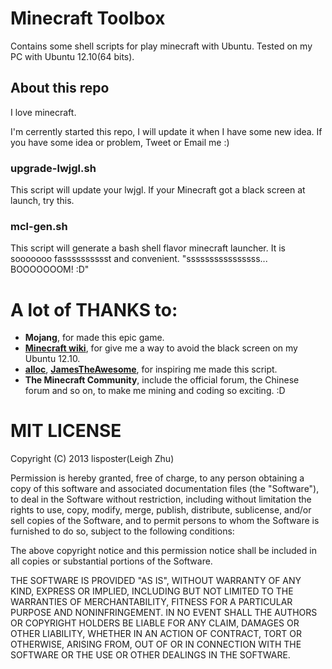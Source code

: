 # Minecraft Toolbox
Contains some shell scripts for play minecraft with Ubuntu.
Tested on my PC with Ubuntu 12.10(64 bits).

## About this repo
I love minecraft.

I'm cerrently started this repo, I will update it when I have some new idea.
If you have some idea or problem, Tweet or Email me :)

### upgrade-lwjgl.sh
This script will update your lwjgl. If your Minecraft got a black screen at launch, try this.

### mcl-gen.sh
This script will generate a bash shell flavor minecraft launcher. It is sooooooo fasssssssssst and convenient. "ssssssssssssssss...  BOOOOOOOM!   :D"

# A lot of THANKS to:
 - **Mojang**, for made this epic game.
 - [**Minecraft wiki**](http://www.minecraftwiki.net/wiki/Tutorials/Update_LWJGL), for give me a way to avoid the black screen on my Ubuntu 12.10.
 - [**alloc**](http://www.minecraftforum.net/topic/250945-install-ubuntu-minecraft-installer-update-20/), [**JamesTheAwesome**](http://www.minecraftforum.net/topic/1520183-how-to-install-minecraft-on-ubuntu-1204-precise/), for inspiring me made this script.
 - **The Minecraft Community**, include the official forum, the Chinese forum and so on, to make me mining and coding so exciting. :D

# MIT LICENSE
Copyright (C) 2013 lisposter(Leigh Zhu)

Permission is hereby granted, free of charge, to any person obtaining a copy of this software and associated documentation files (the "Software"), to deal in the Software without restriction, including without limitation the rights to use, copy, modify, merge, publish, distribute, sublicense, and/or sell copies of the Software, and to permit persons to whom the Software is furnished to do so, subject to the following conditions:

The above copyright notice and this permission notice shall be included in all copies or substantial portions of the Software.

THE SOFTWARE IS PROVIDED "AS IS", WITHOUT WARRANTY OF ANY KIND, EXPRESS OR IMPLIED, INCLUDING BUT NOT LIMITED TO THE WARRANTIES OF MERCHANTABILITY, FITNESS FOR A PARTICULAR PURPOSE AND NONINFRINGEMENT. IN NO EVENT SHALL THE AUTHORS OR COPYRIGHT HOLDERS BE LIABLE FOR ANY CLAIM, DAMAGES OR OTHER LIABILITY, WHETHER IN AN ACTION OF CONTRACT, TORT OR OTHERWISE, ARISING FROM, OUT OF OR IN CONNECTION WITH THE SOFTWARE OR THE USE OR OTHER DEALINGS IN THE SOFTWARE.